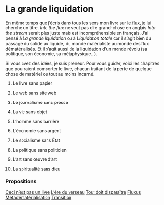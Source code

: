 # La grande liquidation

En même temps que j’écris dans tous les sens mon livre sur [le flux](https://tcrouzet.com/tag/flux/), je lui cherche un titre. *Into the flux* ne veut pas dire grand-chose en anglais *Into the stream* serait plus juste mais est incompréhensible en français. J’ai pensé à *La grande liquidation* ou à *Liquidation totale* car il s’agit bien du passage du solide au liquide, du monde matérialiste au monde des flux dématérialisés. Et il s’agit aussi de la liquidation d’un monde révolu (sa politique, son économie, sa métaphysique…).<span id="more-9751"></span>

Si vous avez des idées, je suis preneur. Pour vous guider, voici les chapitres que pourraient comporter le livre, chacun traitant de la perte de quelque chose de matériel ou tout au moins incarné.

1. Le livre sans papier

2. Le web sans site web

3. Le journalisme sans presse

4. La vie sans objet

5. L’homme sans barrière

6. L’économie sans argent

7. Le socialisme sans État

8. La politique sans politicien

9. L’art sans œuvre d’art

10. La spiritualité sans dieu

### Propositions

[Ceci n’est pas un livre](http://twitter.com/Qumran/statuses/3907676350)
[L’ère du verseau](https://tcrouzet.com/2009/09/11/la-grande-liquidation/#comment-69489)
[Tout doit disparaître](http://twitter.com/FabriceFrossard/statuses/3907925862)
[Fluxus](http://twitter.com/rosselin/statuses/3907842438)
[Metadématérialisation](http://twitter.com/AndriaAndriuzzi/statuses/3908067604)
[Transition](http://twitter.com/jeremysalmon/statuses/3908270550)